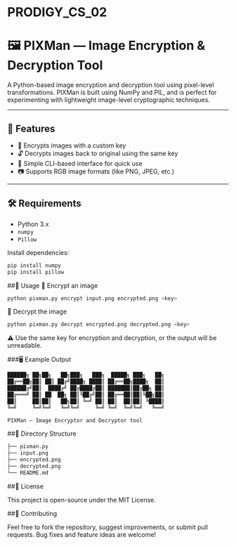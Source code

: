 # PRODIGY_CS_02
# 🖼️ PIXMan — Image Encryption & Decryption Tool

A Python-based image encryption and decryption tool using pixel-level transformations. PIXMan is built using NumPy and PIL, and is perfect for experimenting with lightweight image-level cryptographic techniques.

---

## 🚀 Features

- 🔐 Encrypts images with a custom key
- 🔓 Decrypts images back to original using the same key
- 🧪 Simple CLI-based interface for quick use
- 📷 Supports RGB image formats (like PNG, JPEG, etc.)

---

## 🛠️ Requirements

- Python 3.x
- `numpy`
- `Pillow`

Install dependencies:
```bash
pip install numpy
pip install pillow
```

##🧠 Usage
🔹 Encrypt an image
```bash
python pixman.py encrypt input.png encrypted.png <key>
```
🔹 Decrypt the image
```bash
python pixman.py decrypt encrypted.png decrypted.png <key>
```
⚠️ Use the same key for encryption and decryption, or the output will be unreadable.

###🖥️ Example Output

```bash
██████╗ ██╗██╗   ██╗███╗   ███╗  █████╗ ███╗   ██╗
██╔══██╗██║ ██║ ██╔╝████╗ ████║ ██╔══██╗████╗  ██║
██████╔╝██║  ████╔╝ ██╔████╔██║ ███████║██╔██╗ ██║
██╔═══╝ ██║ ██  ██╗ ██║╚██╔╝██║ ██╔══██║██║╚██╗██║
██║     ██║██║   ██╗██║ ╚═╝ ██║ ██║  ██║██║ ╚████║
╚═╝     ╚═╝╚═╝   ╚═╝╚═╝     ╚═╝ ╚═╝  ╚═╝╚═╝   ╚══╝  

PIXMan — Image Encryptor and Decryptor tool
```

##📂 Directory Structure

```bash
├── pixman.py
├── input.png
├── encrypted.png
├── decrypted.png
└── README.md
```

##📄 License

This project is open-source under the MIT License.

##🤝 Contributing

Feel free to fork the repository, suggest improvements, or submit pull requests. Bug fixes and feature ideas are welcome!


